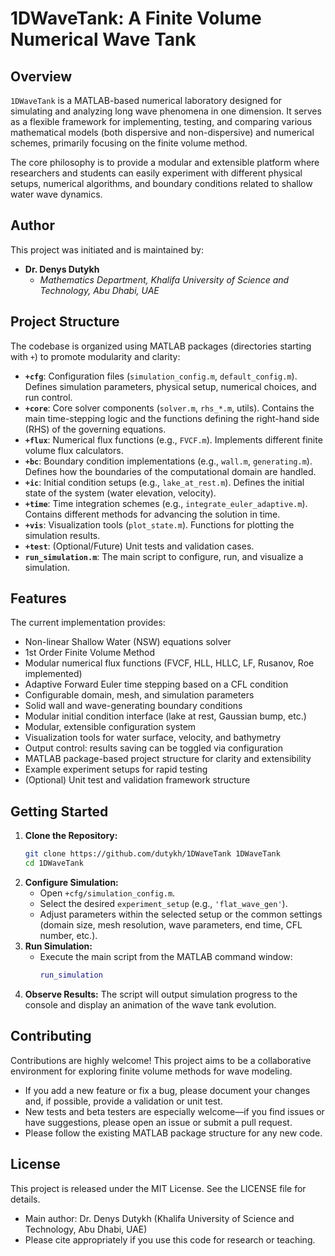 # 1DWaveTank: A Finite Volume Numerical Wave Tank

## Overview

`1DWaveTank` is a MATLAB-based numerical laboratory designed for simulating and analyzing long wave phenomena in one dimension. It serves as a flexible framework for implementing, testing, and comparing various mathematical models (both dispersive and non-dispersive) and numerical schemes, primarily focusing on the finite volume method.

The core philosophy is to provide a modular and extensible platform where researchers and students can easily experiment with different physical setups, numerical algorithms, and boundary conditions related to shallow water wave dynamics.

## Author

This project was initiated and is maintained by:

*   **Dr. Denys Dutykh**
    *   *Mathematics Department, Khalifa University of Science and Technology, Abu Dhabi, UAE*

## Project Structure

The codebase is organized using MATLAB packages (directories starting with `+`) to promote modularity and clarity:

*   **`+cfg`**: Configuration files (`simulation_config.m`, `default_config.m`). Defines simulation parameters, physical setup, numerical choices, and run control.
*   **`+core`**: Core solver components (`solver.m`, `rhs_*.m`, utils). Contains the main time-stepping logic and the functions defining the right-hand side (RHS) of the governing equations.
*   **`+flux`**: Numerical flux functions (e.g., `FVCF.m`). Implements different finite volume flux calculators.
*   **`+bc`**: Boundary condition implementations (e.g., `wall.m`, `generating.m`). Defines how the boundaries of the computational domain are handled.
*   **`+ic`**: Initial condition setups (e.g., `lake_at_rest.m`). Defines the initial state of the system (water elevation, velocity).
*   **`+time`**: Time integration schemes (e.g., `integrate_euler_adaptive.m`). Contains different methods for advancing the solution in time.
*   **`+vis`**: Visualization tools (`plot_state.m`). Functions for plotting the simulation results.
*   **`+test`**: (Optional/Future) Unit tests and validation cases.
*   **`run_simulation.m`**: The main script to configure, run, and visualize a simulation.

## Features

The current implementation provides:

- Non-linear Shallow Water (NSW) equations solver
- 1st Order Finite Volume Method
- Modular numerical flux functions (FVCF, HLL, HLLC, LF, Rusanov, Roe implemented)
- Adaptive Forward Euler time stepping based on a CFL condition
- Configurable domain, mesh, and simulation parameters
- Solid wall and wave-generating boundary conditions
- Modular initial condition interface (lake at rest, Gaussian bump, etc.)
- Modular, extensible configuration system
- Visualization tools for water surface, velocity, and bathymetry
- Output control: results saving can be toggled via configuration
- MATLAB package-based project structure for clarity and extensibility
- Example experiment setups for rapid testing
- (Optional) Unit test and validation framework structure

## Getting Started

1.  **Clone the Repository:**
    ```bash
    git clone https://github.com/dutykh/1DWaveTank 1DWaveTank
    cd 1DWaveTank
    ```
2.  **Configure Simulation:**
    *   Open `+cfg/simulation_config.m`.
    *   Select the desired `experiment_setup` (e.g., `'flat_wave_gen'`).
    *   Adjust parameters within the selected setup or the common settings (domain size, mesh resolution, wave parameters, end time, CFL number, etc.).
3.  **Run Simulation:**
    *   Execute the main script from the MATLAB command window:
        ```matlab
        run_simulation
        ```
4.  **Observe Results:** The script will output simulation progress to the console and display an animation of the wave tank evolution.

## Contributing

Contributions are highly welcome! This project aims to be a collaborative environment for exploring finite volume methods for wave modeling.

- If you add a new feature or fix a bug, please document your changes and, if possible, provide a validation or unit test.
- New tests and beta testers are especially welcome—if you find issues or have suggestions, please open an issue or submit a pull request.
- Please follow the existing MATLAB package structure for any new code.

## License

This project is released under the MIT License. See the LICENSE file for details.

- Main author: Dr. Denys Dutykh (Khalifa University of Science and Technology, Abu Dhabi, UAE)
- Please cite appropriately if you use this code for research or teaching.
